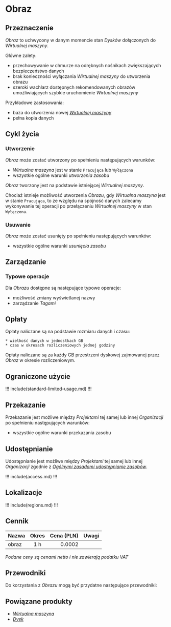 # Obraz

## Przeznaczenie

*Obraz* to uchwycony w danym momencie stan *Dysków* dołączonych do *Wirtualnej maszyny*.

Główne zalety:

* przechowywanie w chmurze na odrębnych nośnikach zwiększających bezpieczeństwo danych
* brak konieczności wyłączania *Wirtualnej maszyny* do utworzenia obrazu
* szeroki wachlarz dostępnych rekomendowanych obrazów umożliwiających szybkie uruchomienie *Wirtualnej maszyny*

Przykładowe zastosowania:

* baza do utworzenia nowej *[Wirtualnej maszyny](/resource/compute/virtual-machine.md)*
* pełna kopia danych

## Cykl życia

### Utworzenie

*Obraz* może zostać utworzony po spełnieniu następujących warunków: 

* *Wirtualna maszyna* jest w stanie `Pracująca` lub `Wyłączona`
* wszystkie ogólne warunki *utworzenia zasobu*

*Obraz* tworzony jest na podstawie istniejącej *Wirtualnej maszyny*.

Chociaż istnieje możliwość utworzenia *Obrazu*, gdy *Wirtualna maszyna* jest w stanie `Pracująca`, to ze względu na spójność danych zalecamy wykonywanie tej operacji po przełączeniu *Wirtualnej maszyny*  w stan `Wyłączona`.

### Usuwanie

*Obraz* może zostać usunięty po spełnieniu następujących warunków: 

* wszystkie ogólne warunki *usunięcia zasobu*

## Zarządzanie

### Typowe operacje

Dla *Obrazu* dostępne są następujące typowe operacje:

* możliwość zmiany wyświetlanej nazwy
* zarządzanie *Tagami*

## Opłaty

Opłaty naliczane są na podstawie rozmiaru danych i czasu:

    * wielkość danych w jednostkach GB
    * czas w okresach rozliczeniowych jednej godziny

Opłaty naliczane są za każdy GB przestrzeni dyskowej zajmowanej przez *Obraz* w okresie rozliczeniowym.

## Ograniczone użycie

!!! include(standard-limited-usage.md) !!!

## Przekazanie

Przekazanie jest możliwe między *Projektami* tej samej lub innej *Organizacji* po spełnieniu następujących warunków:

* wszystkie ogólne warunki przekazania zasobu

<!-- TODO: warunki czego? przekazania?-->

## Udostępnianie

Udostępnianie jest możliwe między *Projektami* tej samej lub innej *Organizacji* zgodnie z *[Ogólnymi zasadami udostępnianie zasobów](/platform/resource.md)*.

!!! include(access.md) !!!

## Lokalizacje

!!! include(regions.md) !!!

## Cennik

Nazwa              | Okres  | Cena (PLN) | Uwagi
------------------ | :----: | ---------: | :----:
obraz              |  1 h   |     0.0002 | 

*Podane ceny są cenami netto i nie zawierają podatku VAT*

## Przewodniki

Do korzystania z *Obrazu* mogą być przydatne następujące przewodniki:

<PageList path_re="guide/storage/image/"/>

## Powiązane produkty

* *[Wirtualna maszyna](/resource/compute/virtual-machine.md)*
* *[Dysk](/resource/storage/disk.md)*
